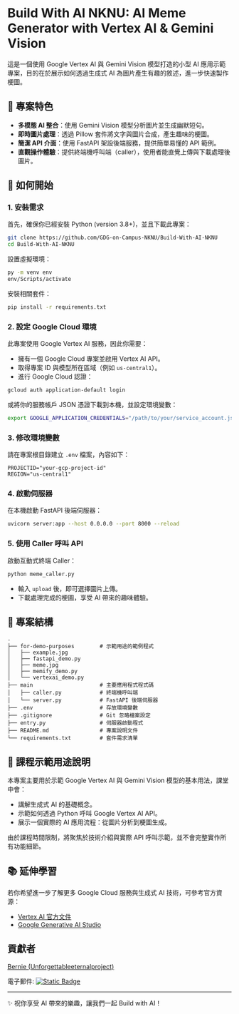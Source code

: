 # Build With AI NKNU: AI Meme Generator with Vertex AI & Gemini Vision

這是一個使用 Google Vertex AI 與 Gemini Vision 模型打造的小型 AI 應用示範專案，目的在於展示如何透過生成式 AI 為圖片產生有趣的敘述，進一步快速製作梗圖。

## 🎯 專案特色

- **多模態 AI 整合**：使用 Gemini Vision 模型分析圖片並生成幽默短句。
- **即時圖片處理**：透過 Pillow 套件將文字與圖片合成，產生趣味的梗圖。
- **簡潔 API 介面**：使用 FastAPI 架設後端服務，提供簡單易懂的 API 範例。
- **直觀操作體驗**：提供終端機呼叫端（caller），使用者能直覺上傳與下載處理後圖片。

## 🚀 如何開始

### 1. 安裝需求

首先，確保你已經安裝 Python (version 3.8+)，並且下載此專案：

```bash
git clone https://github.com/GDG-on-Campus-NKNU/Build-With-AI-NKNU
cd Build-With-AI-NKNU
```

設置虛擬環境：
```bash
py -m venv env
env/Scripts/activate
```

安裝相關套件：

```bash
pip install -r requirements.txt
```

### 2. 設定 Google Cloud 環境

此專案使用 Google Vertex AI 服務，因此你需要：

- 擁有一個 Google Cloud 專案並啟用 Vertex AI API。
- 取得專案 ID 與模型所在區域（例如 `us-central1`）。
- 進行 Google Cloud 認證：

```bash
gcloud auth application-default login
```

或將你的服務帳戶 JSON 憑證下載到本機，並設定環境變數：

```bash
export GOOGLE_APPLICATION_CREDENTIALS="/path/to/your/service_account.json"
```

### 3. 修改環境變數

請在專案根目錄建立 `.env` 檔案，內容如下：

```env
PROJECTID="your-gcp-project-id"
REGION="us-central1"
```

### 4. 啟動伺服器

在本機啟動 FastAPI 後端伺服器：

```bash
uvicorn server:app --host 0.0.0.0 --port 8000 --reload
```

### 5. 使用 Caller 呼叫 API

啟動互動式終端 Caller：

```bash
python meme_caller.py
```

- 輸入 `upload` 後，即可選擇圖片上傳。
- 下載處理完成的梗圖，享受 AI 帶來的趣味體驗。

## 🔨 專案結構

```
.
├── for-demo-purposes        # 示範用途的範例程式
│   ├── example.jpg
│   ├── fastapi_demo.py
│   ├── meme.jpg
│   ├── memify_demo.py
│   └── vertexai_demo.py
├── main                     # 主要應用程式程式碼
│   ├── caller.py            # 終端機呼叫端
│   └── server.py            # FastAPI 後端伺服器
├── .env                     # 存放環境變數
├── .gitignore               # Git 忽略檔案設定
├── entry.py                 # 伺服器啟動程式
├── README.md                # 專案說明文件
└── requirements.txt         # 套件需求清單
```

## 📌 課程示範用途說明

本專案主要用於示範 Google Vertex AI 與 Gemini Vision 模型的基本用法，課堂中會：

- 講解生成式 AI 的基礎概念。
- 示範如何透過 Python 呼叫 Google Vertex AI API。
- 展示一個實際的 AI 應用流程：從圖片分析到梗圖生成。

由於課程時間限制，將聚焦於技術介紹與實際 API 呼叫示範，並不會完整實作所有功能細節。

## 📚 延伸學習

若你希望進一步了解更多 Google Cloud 服務與生成式 AI 技術，可參考官方資源：

- [Vertex AI 官方文件](https://cloud.google.com/vertex-ai/docs)
- [Google Generative AI Studio](https://cloud.google.com/generative-ai/docs)

## 貢獻者

[Bernie (Unforgettableeternalproject)](https://github.com/Unforgettableeternalproject)

電子郵件: [![Static Badge](https://img.shields.io/badge/mail-Bernie-blue)
](mailto:ptyc4076@gmail.com)

---

✨ 祝你享受 AI 帶來的樂趣，讓我們一起 Build with AI！

